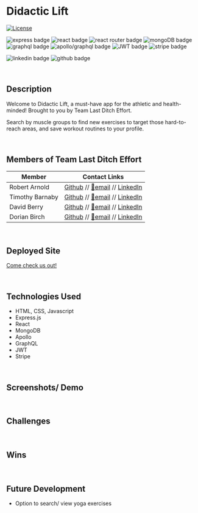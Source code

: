 # Didactic Lift
[![License](https://img.shields.io/badge/License-Apache_2.0-blue.svg)](https://opensource.org/licenses/Apache-2.0)

![express badge](https://img.shields.io/badge/Express.js-000000?style=for-the-badge&logo=express&logoColor=white)
![react badge](https://img.shields.io/badge/React-20232A?style=for-the-badge&logo=react&logoColor=61DAFB)
![react router badge](https://img.shields.io/badge/React_Router-CA4245?style=for-the-badge&logo=react-router&logoColor=white)
![mongoDB badge](https://img.shields.io/badge/MongoDB-4EA94B?style=for-the-badge&logo=mongodb&logoColor=white)
![graphql badge](https://img.shields.io/badge/GraphQl-E10098?style=for-the-badge&logo=graphql&logoColor=white)
![apollo/graphql badge](https://img.shields.io/badge/Apollo%20GraphQL-311C87?&style=for-the-badge&logo=Apollo%20GraphQL&logoColor=white)
![JWT badge](https://img.shields.io/badge/JWT-000000?style=for-the-badge&logo=JSON%20web%20tokens&logoColor=white)
![stripe badge](https://img.shields.io/badge/Stripe-626CD9?style=for-the-badge&logo=Stripe&logoColor=white)


![linkedin badge](https://img.shields.io/badge/LinkedIn-0077B5?style=for-the-badge&logo=linkedin&logoColor=white)
![github badge](https://img.shields.io/badge/GitHub-100000?style=for-the-badge&logo=github&logoColor=white)

<br>

## Description
Welcome to Didactic Lift, a must-have app for the athletic and health-minded! Brought to you by Team Last Ditch Effort.

Search by muscle groups to find new exercises to target those hard-to-reach areas, and save workout routines to your profile.

<br>

## Members of Team Last Ditch Effort

| Member | Contact Links |
|---|:---:|
| Robert Arnold | [Github](https://github.com/YogiBruce) // [📧email](mailto:da.bruce.jr@gmail.com) // [LinkedIn](https://www.linkedin.com/in/robert-b-arnold-jr-8285b161/)
| Timothy Barnaby | [Github](https://github.com/tbarns) // [📧email](mailto:tbarnaby1@gmail.com) // [LinkedIn](https://www.linkedin.com/in/tbarns/)
| David Berry | [Github](https://github.com/dberry38) // [📧email](mailto:davidberry38@gmail.com) // [LinkedIn](https://www.linkedin.com/in/david-berry-122b5787/)
| Dorian Birch | [Github](https://github.com/206Dorian) // [📧email](mailto:206dorian@gmail.com) // [LinkedIn](https://www.linkedin.com/in/dorian-douglas-birch-70695b4b/)

<br>

## Deployed Site

[Come check us out!](https://didactic-lift.herokuapp.com)

<br>

## Technologies Used

- HTML, CSS, Javascript
- Express.js
- React
- MongoDB
- Apollo
- GraphQL
- JWT
- Stripe

<br>

## Screenshots/ Demo

<br>

## Challenges

<br>

## Wins

<br>

## Future Development

- Option to search/ view yoga exercises

<br>
